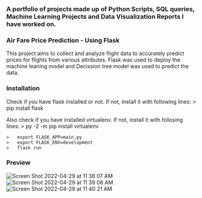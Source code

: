 ### A portfolio of projects made up of Python Scripts, SQL queries, Machine Learning Projects and Data Visualization Reports I have worked on.

### Air Fare Price Prediction - Using Flask
 This project aims to collect and analyze flight data to accurately predict prices for flights from various attributes. Flask was used to deploy the machine leaning model and Decission tree model was used to predict the data. 
 
 ### Installation
 
Check if you have flask installed or not. If not, install it with following lines:
    >   pip install flask

Also check if you have installed virtualenv. If not, install it with follosing lines:
    >   py -2 -m pip install virtualenv


    >   export FLASK_APP=main.py
    >   export FLASK_ENV=development
    >   flask run

### Preview
![Screen Shot 2022-04-29 at 11 38 07 AM](https://user-images.githubusercontent.com/85418036/166006538-0ca3c3f7-8999-4450-8eb9-7ac907d544a0.png)
![Screen Shot 2022-04-29 at 11 39 06 AM](https://user-images.githubusercontent.com/85418036/166006578-c5c00b74-6ec6-477e-8b97-014b57c0ffb8.png)
![Screen Shot 2022-04-29 at 11 40 21 AM](https://user-images.githubusercontent.com/85418036/166006607-84c6211a-aa20-4308-a728-d1b106175a73.png)
